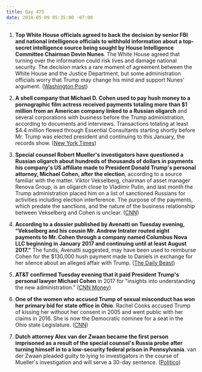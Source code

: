 ```yaml
---
title: Day 475
date: 2018-05-09 05:35:00 -07:00
---
```


1. **Top White House officials agreed to back the decision by senior FBI and national intelligence officials to withhold information about a top-secret intelligence source being sought by House Intelligence Committee Chairman Devin Nunes**. The White House agreed that turning over the information could risk lives and damage national security. The decision marks a rare moment of agreement between the White House and the Justice Department, but some administration officials worry that Trump may change his mind and support Nunes’ argument. ([Washington Post](https://www.washingtonpost.com/politics/risk-to-intelligence-source-who-aided-russia-investigation-at-center-of-latest-showdown-between-nunes-and-justice-dept/2018/05/08/d6fb66f8-5223-11e8-abd8-265bd07a9859_story.html?noredirect=on&utm_term=.9a5e5ca0ab71))

2. **A shell company that Michael D. Cohen used to pay hush money to a pornographic film actress received payments totaling more than $1 million from an American company linked to a Russian oligarch** and several corporations with business before the Trump administration, according to documents and interviews. Transactions totaling at least $4.4 million flowed through Essential Consultants starting shortly before Mr. Trump was elected president and continuing to this January, the records show. ([New York Times](https://www.nytimes.com/2018/05/08/us/politics/michael-cohen-shell-company-payments.html))

3. **Special counsel Robert Mueller's investigators have questioned a Russian oligarch about hundreds of thousands of dollars in payments his company's US affiliate made to President Donald Trump's personal attorney, Michael Cohen, after the election**, according to a source familiar with the matter. Viktor Vekselberg, chairman of asset manager Renova Group, is an oligarch close to Vladimir Putin, and last month the Trump administration placed him on a list of sanctioned Russians for activities including election interference. The purpose of the payments, which predate the sanctions, and the nature of the business relationship between Vekselberg and Cohen is unclear. ([CNN](https://www.cnn.com/2018/05/08/politics/robert-mueller-russian-oligarch-payments-michael-cohen/index.html))

4. **According to a dossier published by Avenatti on Tuesday evening, “Vekselberg and his cousin Mr. Andrew Intrater routed eight payments to Mr. Cohen through a company named Columbus Nova LLC beginning in January 2017 and continuing until at least August 2017.”** The funds, Avenatti suggested, may have been used to reimburse Cohen for the $130,000 hush payment made to Daniels in exchange for her silence about an alleged affair with Trump. ([The Daily Beast](https://www.thedailybeast.com/michael-cohen-took-cash-from-russian-oligarch-after-election))

5. **AT&T confirmed Tuesday evening that it paid President Trump's personal lawyer Michael Cohen** in 2017 for "insights into understanding the new administration." ([CNN Money](http://money.cnn.com/2018/05/08/media/att-michael-cohen-consulting-payments/index.html))

6. **One of the women who accused Trump of sexual misconduct has won her primary bid for state office in Ohio**. Rachel Cooks accused Trump of kissing her without her consent in 2005 and went public with her claims in 2016. She is now the Democratic nominee for a seat in the Ohio state Legislature. ([CNN](https://www.cnn.com/2018/05/08/politics/rachel-crooks-ohio/index.html))

7. **Dutch attorney Alex van der Zwaan became the first person imprisoned as a result of the special counsel's Russia probe after turning himself in to a low-security federal prison in Pennsylvania**. van der Zwaan pleaded guilty to lying to investigators in the course of Mueller's investigation and will serve a 30-day sentence. ([Politico](https://www.politico.com/story/2018/05/08/russia-probe-prison-mueller-zwaan-574609))